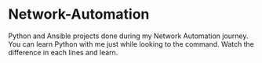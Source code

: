 # Network-Automation
Python and Ansible projects done during my Network Automation journey.
 You can learn Python with me just while looking to the command.
 Watch the difference in each lines and learn.
